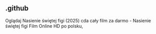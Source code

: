 ## .github

Oglądaj Nasienie świętej figi (2025) cda cały film za darmo - Nasienie świętej figi Film Online HD po polsku,  
